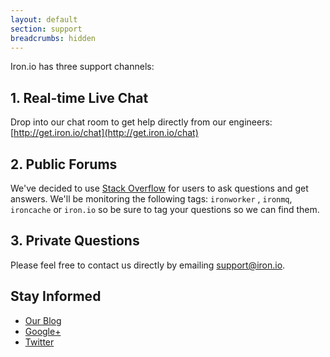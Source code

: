```yaml
---
layout: default
section: support
breadcrumbs: hidden
---
```


Iron.io has three support channels:

## 1. Real-time Live Chat

Drop into our chat room to get help directly from our engineers: [http://get.iron.io/chat](http://get.iron.io/chat)

## 2. Public Forums

We've decided to use [Stack Overflow](http://stackoverflow.com) for users to ask questions and get answers. We'll
be monitoring the following tags: `ironworker` , `ironmq`, `ironcache` or `iron.io` so be sure to tag your questions so we can find
them.

## 3. Private Questions

Please feel free to contact us directly by emailing <a href="mailto:support@iron.io">support@iron.io</a>.

## Stay Informed

* [Our Blog](http://blog.iron.io)
* [Google+](http://get.iron.io/plus)
* [Twitter](http://www.twitter.com/getiron)
